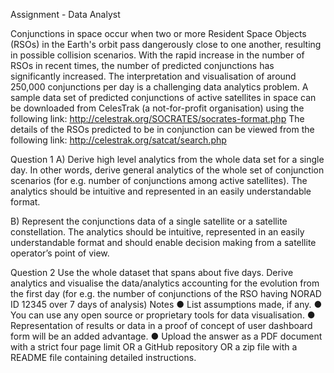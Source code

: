 Assignment - Data Analyst

Conjunctions in space occur when two or more Resident Space Objects
(RSOs) in the Earth's orbit pass dangerously close to one another, resulting in
possible collision scenarios. With the rapid increase in the number of RSOs in recent
times, the number of predicted conjunctions has significantly increased. The
interpretation and visualisation of around 250,000 conjunctions per day is a
challenging data analytics problem. A sample data set of predicted conjunctions of
active satellites in space can be downloaded from CelesTrak (a not-for-profit
organisation) using the following link:
http://celestrak.org/SOCRATES/socrates-format.php
The details of the RSOs predicted to be in conjunction can be viewed from the
following link:
http://celestrak.org/satcat/search.php

Question 1
A) Derive high level analytics from the whole data set for a single day. In other
words, derive general analytics of the whole set of conjunction scenarios (for e.g.
number of conjunctions among active satellites). The analytics should be intuitive
and represented in an easily understandable format.

B) Represent the conjunctions data of a single satellite or a satellite constellation.
The analytics should be intuitive, represented in an easily understandable format and
should enable decision making from a satellite operator’s point of view.

Question 2
Use the whole dataset that spans about five days. Derive analytics and visualise the
data/analytics accounting for the evolution from the first day (for e.g. the number of
conjunctions of the RSO having NORAD ID 12345 over 7 days of analysis)
Notes
● List assumptions made, if any.
● You can use any open source or proprietary tools for data visualisation.
● Representation of results or data in a proof of concept of user dashboard form
will be an added advantage.
● Upload the answer as a PDF document with a strict four page limit OR a
GitHub repository OR a zip file with a README file containing detailed
instructions.
